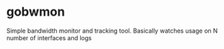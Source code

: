 # gobwmon
Simple bandwidth monitor and tracking tool.  Basically watches usage on N number of interfaces and logs
